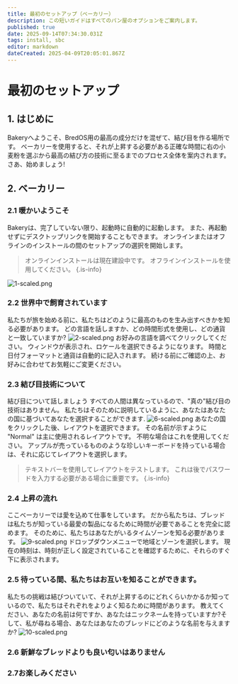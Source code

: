 ```yaml
---
title: 最初のセットアップ（ベーカリー）
description: この短いガイドはすべてのパン屋のオプションをご案内します。
published: true
date: 2025-09-14T07:34:30.031Z
tags: install, sbc
editor: markdown
dateCreated: 2025-04-09T20:05:01.867Z
---
```


# 最初のセットアップ

## 1. はじめに

Bakeryへようこそ、BredOS用の最高の成分だけを混ぜて、結び目を作る場所です。 ベーカリーを使用すると、それが上昇する必要がある正確な時間に右の小麦粉を選ぶから最高の結び方の技術に至るまでのプロセス全体を案内されます。 さあ、始めましょう!

## 2. ベーカリー

### 2.1 暖かいようこそ

Bakeryは、完了していない限り、起動時に自動的に起動します。 また、再起動せずにデスクトップリンクを開始することもできます。 オンラインまたはオフラインのインストールの間のセットアップの選択を開始します。

> オンラインインストールは現在建設中です。 オフラインインストールを使用してください。
> {.is-info}

![1-scaled.png](/first-setup/1-scaled.png)

### 2.2 世界中で飼育されています

私たちが旅を始める前に、私たちはどのように最高のものを生み出すべきかを知る必要があります。 どの言語を話しますか、どの時間形式を使用し、どの通貨と一致していますか?
![2-scaled.png](/first-setup/2-scaled.png)
お好みの言語を調べてクリックしてください。 ウィンドウが表示され、ロケールを選択できるようになります。 時間と日付フォーマットと通貨は自動的に記入されます。 続ける前にご確認の上、お好みに合わせてお気軽にご変更ください。

### 2.3 結び目技術について

結び目について話しましょう すべての人間は異なっているので、"真の"結び目の技術はありません。 私たちはそのために説明しているように、あなたはあなたの国に基づいてあなたを選択することができます.
![6-scaled.png](/first-setup/6-scaled.png)
あなたの国をクリックした後、レイアウトを選択できます。 その名前が示すように "Normal" は主に使用されるレイアウトです。 不明な場合はこれを使用してください。 アップルが売っているもののような珍しいキーボードを持っている場合は、それに応じてレイアウトを選択します。

> テキストバーを使用してレイアウトをテストします。 これは後でパスワードを入力する必要がある場合に重要です。
> {.is-info}

### 2.4 上昇の流れ

ここベーカリーでは愛を込めて仕事をしています。 だから私たちは、ブレッドは私たちが知っている最愛の製品になるために時間が必要であることを完全に認めます。 そのために、私たちはあなたがいるタイムゾーンを知る必要があります。
![9-scaled.png](/first-setup/9-scaled.png)
ドロップダウンメニューで地域とゾーンを選択します。 現在の時刻は、時刻が正しく設定されていることを確認するために、それらのすぐ下に表示されます。

### 2.5 待っている間、私たちはお互いを知ることができます。

私たちの挑戦は結びついていて、それが上昇するのにどれくらいかかるか知っているので、私たちはそれぞれをよりよく知るために時間があります。 教えてください、あなたの名前は何ですか、あなたはニックネームを持っていますか?そして、私が尋ねる場合、あなたはあなたのブレッドにどのような名前を与えますか?
![10-scaled.png](/first-setup/10-scaled.png)

### 2.6 新鮮なブレッドよりも良い匂いはありません

### 2.7お楽しみください